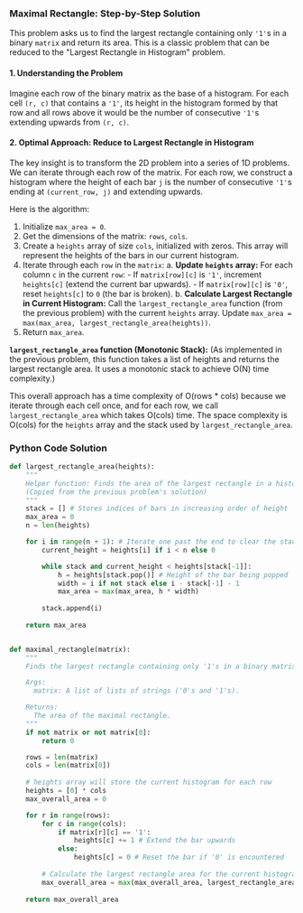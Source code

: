 ### Maximal Rectangle: Step-by-Step Solution

This problem asks us to find the largest rectangle containing only `'1'`s in a binary `matrix` and return its area. This is a classic problem that can be reduced to the "Largest Rectangle in Histogram" problem.

#### 1. Understanding the Problem

Imagine each row of the binary matrix as the base of a histogram. For each cell `(r, c)` that contains a `'1'`, its height in the histogram formed by that row and all rows above it would be the number of consecutive `'1'`s extending upwards from `(r, c)`.

#### 2. Optimal Approach: Reduce to Largest Rectangle in Histogram

The key insight is to transform the 2D problem into a series of 1D problems. We can iterate through each row of the matrix. For each row, we construct a histogram where the height of each bar `j` is the number of consecutive `'1'`s ending at `(current_row, j)` and extending upwards.

Here is the algorithm:

1.  Initialize `max_area = 0`.
2.  Get the dimensions of the matrix: `rows`, `cols`.
3.  Create a `heights` array of size `cols`, initialized with zeros. This array will represent the heights of the bars in our current histogram.
4.  Iterate through each `row` in the `matrix`:
    a. **Update `heights` array:** For each column `c` in the current `row`:
        - If `matrix[row][c]` is `'1'`, increment `heights[c]` (extend the current bar upwards).
        - If `matrix[row][c]` is `'0'`, reset `heights[c]` to `0` (the bar is broken).
    b. **Calculate Largest Rectangle in Current Histogram:** Call the `largest_rectangle_area` function (from the previous problem) with the current `heights` array. Update `max_area = max(max_area, largest_rectangle_area(heights))`.
5.  Return `max_area`.

**`largest_rectangle_area` function (Monotonic Stack):**
(As implemented in the previous problem, this function takes a list of heights and returns the largest rectangle area. It uses a monotonic stack to achieve O(N) time complexity.)

This overall approach has a time complexity of O(rows * cols) because we iterate through each cell once, and for each row, we call `largest_rectangle_area` which takes O(cols) time. The space complexity is O(cols) for the `heights` array and the stack used by `largest_rectangle_area`.

### Python Code Solution

```python
def largest_rectangle_area(heights):
    """
    Helper function: Finds the area of the largest rectangle in a histogram.
    (Copied from the previous problem's solution)
    """
    stack = [] # Stores indices of bars in increasing order of height
    max_area = 0
    n = len(heights)

    for i in range(n + 1): # Iterate one past the end to clear the stack
        current_height = heights[i] if i < n else 0

        while stack and current_height < heights[stack[-1]]:
            h = heights[stack.pop()] # Height of the bar being popped
            width = i if not stack else i - stack[-1] - 1
            max_area = max(max_area, h * width)
        
        stack.append(i)
        
    return max_area


def maximal_rectangle(matrix):
    """
    Finds the largest rectangle containing only '1's in a binary matrix.

    Args:
      matrix: A list of lists of strings ('0's and '1's).

    Returns:
      The area of the maximal rectangle.
    """
    if not matrix or not matrix[0]:
        return 0

    rows = len(matrix)
    cols = len(matrix[0])
    
    # heights array will store the current histogram for each row
    heights = [0] * cols
    max_overall_area = 0

    for r in range(rows):
        for c in range(cols):
            if matrix[r][c] == '1':
                heights[c] += 1 # Extend the bar upwards
            else:
                heights[c] = 0 # Reset the bar if '0' is encountered
        
        # Calculate the largest rectangle area for the current histogram (heights array)
        max_overall_area = max(max_overall_area, largest_rectangle_area(heights))
        
    return max_overall_area

```
